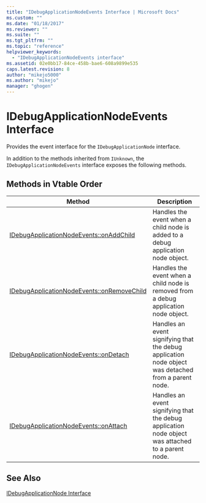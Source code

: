 ```yaml
---
title: "IDebugApplicationNodeEvents Interface | Microsoft Docs"
ms.custom: ""
ms.date: "01/18/2017"
ms.reviewer: ""
ms.suite: ""
ms.tgt_pltfrm: ""
ms.topic: "reference"
helpviewer_keywords: 
  - "IDebugApplicationNodeEvents interface"
ms.assetid: 02e0bb17-84ce-458b-bae6-608a9899e535
caps.latest.revision: 8
author: "mikejo5000"
ms.author: "mikejo"
manager: "ghogen"
---
```

# IDebugApplicationNodeEvents Interface
Provides the event interface for the `IDebugApplicationNode` interface.  
  
 In addition to the methods inherited from `IUnknown`, the `IDebugApplicationNodeEvents` interface exposes the following methods.  
  
## Methods in Vtable Order  
  
|Method|Description|  
|------------|-----------------|  
|[IDebugApplicationNodeEvents::onAddChild](../../winscript/reference/idebugapplicationnodeevents-onaddchild.md)|Handles the event when a child node is added to a debug application node object.|  
|[IDebugApplicationNodeEvents::onRemoveChild](../../winscript/reference/idebugapplicationnodeevents-onremovechild.md)|Handles the event when a child node is removed from a debug application node object.|  
|[IDebugApplicationNodeEvents::onDetach](../../winscript/reference/idebugapplicationnodeevents-ondetach.md)|Handles an event signifying that the debug application node object was detached from a parent node.|  
|[IDebugApplicationNodeEvents::onAttach](../../winscript/reference/idebugapplicationnodeevents-onattach.md)|Handles an event signifying that the debug application node object was attached to a parent node.|  
  
## See Also  
 [IDebugApplicationNode Interface](../../winscript/reference/idebugapplicationnode-interface.md)